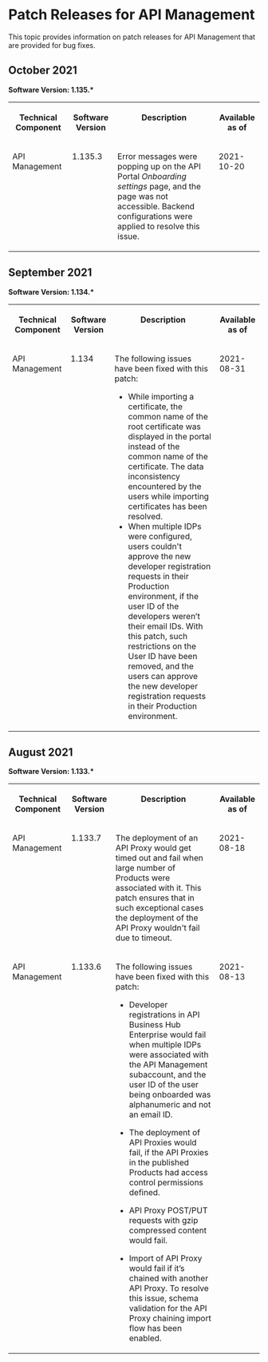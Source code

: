 <!-- loio6ddd927cbeaa42e384dc903e6002e269 -->

# Patch Releases for API Management

This topic provides information on patch releases for API Management that are provided for bug fixes.



<a name="loio6ddd927cbeaa42e384dc903e6002e269__section_u3g_xqj_hrb"/>

## October 2021

**Software Version: 1.135.\***


<table>
<tr>
<th valign="top">

Technical Component

</th>
<th valign="top">

Software Version

</th>
<th valign="top">

Description

</th>
<th valign="top">

Available as of

</th>
</tr>
<tr>
<td valign="top">

API Management

</td>
<td valign="top">

1.135.3

</td>
<td valign="top">

Error messages were popping up on the API Portal *Onboarding settings* page, and the page was not accessible. Backend configurations were applied to resolve this issue.

</td>
<td valign="top">

2021-10-20

</td>
</tr>
</table>



<a name="loio6ddd927cbeaa42e384dc903e6002e269__section_xhf_n44_sqb"/>

## September 2021

**Software Version: 1.134.\***


<table>
<tr>
<th valign="top">

Technical Component

</th>
<th valign="top">

Software Version

</th>
<th valign="top">

Description

</th>
<th valign="top">

Available as of

</th>
</tr>
<tr>
<td valign="top">

API Management

</td>
<td valign="top">

1.134

</td>
<td valign="top">

The following issues have been fixed with this patch:

-   While importing a certificate, the common name of the root certificate was displayed in the portal instead of the common name of the certificate. The data inconsistency encountered by the users while importing certificates has been resolved.
-   When multiple IDPs were configured, users couldn't approve the new developer registration requests in their Production environment, if the user ID of the developers weren’t their email IDs. With this patch, such restrictions on the User ID have been removed, and the users can approve the new developer registration requests in their Production environment.




</td>
<td valign="top">

2021-08-31

</td>
</tr>
</table>



<a name="loio6ddd927cbeaa42e384dc903e6002e269__section_gjf_4jx_gqb"/>

## August 2021

**Software Version: 1.133.\***


<table>
<tr>
<th valign="top">

Technical Component

</th>
<th valign="top">

Software Version

</th>
<th valign="top">

Description

</th>
<th valign="top">

Available as of

</th>
</tr>
<tr>
<td valign="top">

API Management

</td>
<td valign="top">

1.133.7

</td>
<td valign="top">

The deployment of an API Proxy would get timed out and fail when large number of Products were associated with it. This patch ensures that in such exceptional cases the deployment of the API Proxy wouldn't fail due to timeout.

</td>
<td valign="top">

2021-08-18

</td>
</tr>
<tr>
<td valign="top">

API Management

</td>
<td valign="top">

1.133.6

</td>
<td valign="top">

The following issues have been fixed with this patch:

-   Developer registrations in API Business Hub Enterprise would fail when multiple IDPs were associated with the API Management subaccount, and the user ID of the user being onboarded was alphanumeric and not an email ID.

-   The deployment of API Proxies would fail, if the API Proxies in the published Products had access control permissions defined.

-   API Proxy POST/PUT requests with gzip compressed content would fail.

-   Import of API Proxy would fail if it’s chained with another API Proxy. To resolve this issue, schema validation for the API Proxy chaining import flow has been enabled.




</td>
<td valign="top">

2021-08-13

</td>
</tr>
</table>

